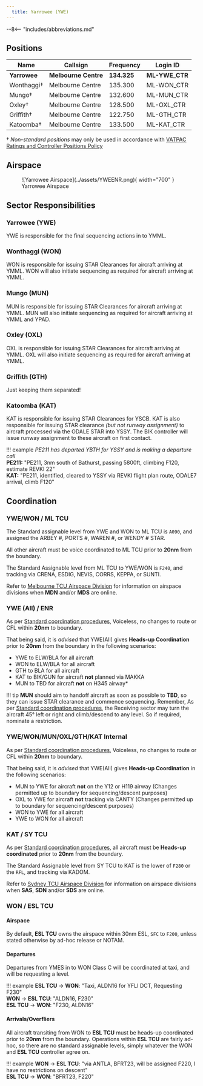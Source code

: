 ```yaml
---
  title: Yarrowee (YWE)
---
```


--8<-- "includes/abbreviations.md"
## Positions

| Name | Callsign | Frequency | Login ID |
| ---- | -------- | --------- | -------- |
| **Yarrowee** | **Melbourne Centre** | **134.325** | **ML-YWE_CTR** |
| Wonthaggi† | Melbourne Centre | 135.300 | ML-WON_CTR |
| Mungo† | Melbourne Centre | 132.600 | ML-MUN_CTR |
| Oxley† | Melbourne Centre | 128.500 | ML-OXL_CTR |
| Griffith† | Melbourne Centre | 122.750 | ML-GTH_CTR |
| Katoomba† | Melbourne Centre | 133.500 | ML-KAT_CTR |

† *Non-standard positions* may only be used in accordance with [VATPAC Ratings and Controller Positions Policy](https://vatpac.org/publications/policies)

## Airspace

<figure markdown>
![Yarrowee Airspace](../assets/YWEENR.png){ width="700" }
  <figcaption>Yarrowee Airspace</figcaption>
</figure>

## Sector Responsibilities
### Yarrowee (YWE)
YWE is responsible for the final sequencing actions in to YMML.

### Wonthaggi (WON)
WON is responsible for issuing STAR Clearances for aircraft arriving at YMML. WON will also initiate sequencing as required for aircraft arriving at YMML.

### Mungo (MUN)
MUN is responsible for issuing STAR Clearances for aircraft arriving at YMML. MUN will also initiate sequencing as required for aircraft arriving at YMML and YPAD.

### Oxley (OXL)
OXL is responsible for issuing STAR Clearances for aircraft arriving at YMML. OXL will also initiate sequencing as required for aircraft arriving at YMML.

### Griffith (GTH)
Just keeping them separated!

### Katoomba (KAT)
KAT is responsible for issuing STAR Clearances for YSCB.  KAT is also responsible for issuing STAR clearance *(but not runway assignment)* to aircraft processed via the ODALE STAR into YSSY. The BIK controller will issue runway assignment to these aircraft on first contact.

!!! example
    *PE211 has departed YBTH for YSSY and is making a departure call*  
    **PE211:** "PE211, 3nm south of Bathurst, passing 5800ft, climbing F120, estimate REVKI 22"  
    **KAT:** "PE211, identified, cleared to YSSY via REVKI flight plan route, ODALE7 arrival, climb F120"

## Coordination

### YWE/WON / ML TCU

The Standard assignable level from YWE and WON to ML TCU is `A090`, and assigned the ARBEY #, PORTS #, WAREN #, or WENDY # STAR.

All other aircraft must be voice coordinated to ML TCU prior to **20nm** from the boundary.

The Standard Assignable level from ML TCU to YWE/WON is `F240`, and tracking via CRENA, ESDIG, NEVIS, CORRS, KEPPA, or SUNTI.

Refer to [Melbourne TCU Airspace Division](../../../terminal/melbourne/#airspace-division) for information on airspace divisions when **MDN** and/or **MDS** are online.
### YWE (All) / ENR

As per [Standard coordination procedures](../../../controller-skills/coordination/#enr-enr), Voiceless, no changes to route or CFL within **20nm** to boundary.

That being said, it is *advised* that YWE(All) gives **Heads-up Coordination** prior to **20nm** from the boundary in the following scenarios:  
- YWE to ELW/BLA for all aircraft  
- WON to ELW/BLA for all aircraft  
- GTH to BLA for all aircraft  
- KAT to BIK/GUN for aircraft **not** planned via MAKKA  
- MUN to TBD for aircraft **not** on H345 airway*

!!! tip
    **MUN** should aim to handoff aircraft as soon as possible to **TBD**, so they can issue STAR clearance and commence sequencing. Remember, As per [Standard coordination procedures](../../../controller-skills/coordination/#handoffs), the Receiving sector may turn the aircraft 45° left or right and climb/descend to any level. So if required, nominate a restriction.

### YWE/WON/MUN/OXL/GTH/KAT Internal

As per [Standard coordination procedures](../../../controller-skills/coordination/#enr-enr), Voiceless, no changes to route or CFL within **20nm** to boundary.

That being said, it is *advised* that YWE(All) gives **Heads-up Coordination** in the following scenarios:  
- MUN to YWE for aircraft **not** on the Y12 or H119 airway (Changes permitted up to boundary for sequencing/descent purposes)  
- OXL to YWE for aircraft **not** tracking via CANTY (Changes permitted up to boundary for sequencing/descent purposes)  
- WON to YWE for all aircraft  
- YWE to WON for all aircraft  

### KAT / SY TCU

As per [Standard coordination procedures](../../../controller-skills/coordination/#enr-tcu), all aircraft must be **Heads-up coordinated** prior to **20nm** from the boundary.  

The Standard Assignable level from SY TCU to KAT is the lower of `F280` or the `RFL`, and tracking via KADOM.

Refer to [Sydney TCU Airspace Division](../../../terminal/sydney/#airspace-division) for information on airspace divisions when **SAS**, **SDN** and/or **SDS** are online.

### WON / ESL TCU
#### Airspace
By default, **ESL TCU** owns the airspace within 30nm ESL, `SFC` to `F200`, unless stated otherwise by ad-hoc release or NOTAM.
#### Departures
Departures from YMES in to WON Class C will be coordinated at taxi, and will be requesting a level.

!!! example
    **ESL TCU** -> **WON**: "Taxi, ALDN16 for YFLI DCT, Requesting F230"  
    **WON** -> **ESL TCU**: "ALDN16, F230"  
    **ESL TCU** -> **WON**: "F230, ALDN16"  

#### Arrivals/Overfliers
All aircraft transiting from WON to **ESL TCU** must be heads-up coordinated prior to **20nm** from the boundary. Operations within **ESL TCU** are fairly ad-hoc, so there are no standard assignable levels, simply whatever the WON and **ESL TCU** controller agree on.

!!! example
    **WON** -> **ESL TCU**: "via ANTLA, BFRT23, will be assigned F220, I have no restrictions on descent"  
    **ESL TCU** -> **WON**: "BFRT23, F220"  